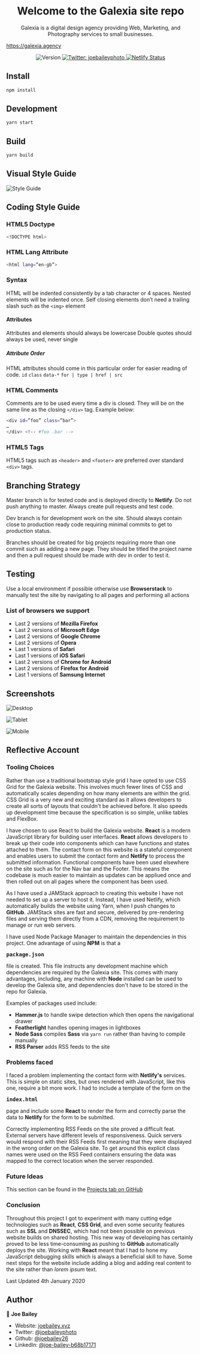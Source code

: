 <h1 align="center">Welcome to the Galexia site repo</h1>
<p align="center">Galexia is a digital design agency providing Web, Marketing, and Photography services to small businesses.</p>
<a align="center" href="https://galexia.agency">https://galexia.agency</a>
<p align="center">
  <img alt="Version" src="https://img.shields.io/badge/version-1-blue.svg?cacheSeconds=2592000" />
  <a href="https://twitter.com/joebaileyphoto" target="_blank">
    <img alt="Twitter: joebaileyphoto" src="https://img.shields.io/twitter/follow/joebaileyphoto.svg?style=social" />
  </a>
  <a href="https://app.netlify.com/sites/confident-mcclintock-f9c36a/deploys">
    <img alt="Netlify Status" src="https://api.netlify.com/api/v1/badges/ad4a4bf0-3059-4dfa-b925-425598963742/deploy-status">
  </a>
</p>

## Install

```sh
npm install
```

## Development

```sh
yarn start
```

## Build

```sh
yarn build
```

## Visual Style Guide

![Style Guide](docs/img/Frame.png)

## Coding Style Guide

### HTML5 Doctype

```sh
<!DOCTYPE html>
```

### HTML Lang Attribute

```sh
<html lang=”en-gb”>
```

### Syntax

HTML will be indented consistently by a tab character or 4 spaces.
Nested elements will be indented once.
Self closing elements don’t need a trailing slash such as the ```<img>``` element

#### Attributes

Attributes and elements should always be lowercase
Double quotes should always be used, never single

##### Attribute Order

HTML attributes should come in this particular order for easier reading of code.
```id```
```class```
```data-*```
```for | type | href | src```

### HTML Comments

Comments are to be used every time a div is closed. They will be on the same line as the closing ```</div>``` tag. Example below:

```sh
<div id=”foo” class=”bar”>
…
</div> <!-- #foo .bar -->
```

### HTML5 Tags

HTML5 tags such as ```<header>``` and ```<footer>``` are preferred over standard ```<div>``` tags.

## Branching Strategy

Master branch is for tested code and is deployed directly to **Netlify**. Do not push anything to master. Always create pull requests and test code.

Dev branch is for development work on the site. Should always contain close to production ready code requiring minimal commits to get to production status.

Branches should be created for big projects requiring more than one commit such as adding a new page. They should be titled the project name and then a pull request should be made with dev in order to test it.

## Testing

Use a local environment if possible otherwise use **Browserstack** to manually test the site by navigating to all pages and performing all actions

### List of browsers we support

* Last 2 versions of **Mozilla Firefox**
* Last 2 versions of **Microsoft Edge**
* Last 2 versions of **Google Chrome**
* Last 2 versions of **Opera**
* Last 1 versions of **Safari**
* Last 1 versions of **iOS Safari**
* Last 2 versions of **Chrome for Android**
* Last 2 versions of **Firefox for Android**
* Last 1 versions of **Samsung Internet**

## Screenshots

![Desktop](docs/img/Desktop.jpg)

![Tablet](docs/img/Tablet.jpg)

![Mobile](docs/img/Mobile.jpg)

## Reflective Account

### Tooling Choices

Rather than use a traditional bootstrap style grid I have opted to use CSS Grid for the Galexia website. This involves much fewer lines of CSS and automatically scales depending on how many elements are within the grid. CSS Grid is a very new and exciting standard as it allows developers to create all sorts of layouts that couldn't be achieved before. It also speeds up development time because the specification is so simple, unlike tables and FlexBox.

I have chosen to use React to build the Galexia website. **React** is a modern JavaScript library for building user interfaces. **React** allows developers to break up their code into components which can have functions and states attached to them. The contact form on this website is a stateful component and enables users to submit the contact form and **Netlify** to process the submitted information. Functional components have been used elsewhere on the site such as for the Nav bar and the Footer. This means the codebase is much easier to maintain as updates can be appliued once and then rolled out on all pages where the component has been used.

As I have used a JAMStack approach to creating this website I have not needed to set up a server to host it. Instead, I have used Netlify, which automatically builds the website using Yarn, when I push changes to **GitHub**. JAMStack sites are fast and secure, delivered by pre-rendering files and serving them directly from a CDN, removing the requirement to manage or run web servers.

I have used Node Package Manager to maintain the dependencies in this project. One advantage of using **NPM** is that a <pre><b>package.json</b></pre> file is created. This file instructs any development machine which dependencies are required by the Galexia site. This comes with many advantages, including, any machine with **Node** installed can be used to develop the Galexia site, and dependencies don't have to be stored in the repo for Galexia.

Examples of packages used include:

* **Hammer.js** to handle swipe detection which then opens the navigational drawer
* **Featherlight** handles opening images in lightboxes
* **Node Sass** compiles **Sass** via ```yarn run``` rather than having to compile manually
* **RSS Parser** adds RSS feeds to the site

### Problems faced

I faced a problem implementing the contact form with **Netlify's** services. This is simple on static sites, but ones rendered with JavaScript, like this one, require a bit more work. I had to include a template of the form on the <pre><b>index.html</b></pre> page and include some **React** to render the form and correctly parse the data to **Netlify** for the form to be submitted.

Correctly implementing RSS Feeds on the site proved a difficult feat. External servers have different levels of responsiveness. Quick servers would respond with their RSS Feeds first meaning that they were displayed in the wrong order on the Galexia site. To get around this explicit class names were used on the RSS Feed containers ensuring the data was mapped to the correct location when the server responded.

### Future Ideas

This section can be found in the [Projects tab on GitHub](https://github.com/joebailey26/Galexia/projects/1)

### Conclusion

Throughout this project I got to experiment with many cutting edge technologies such as **React**, **CSS Grid**, and even some security features such as **SSL** and **DNSSEC**, which had not been possible on previous website builds on shared hosting. This new way of developing has certainly proved to be less time-consuming as pushing to **GitHub** automatically deploys the site. Working with **React** meant that I had to hone my JavaScript debugging skills which is always a beneficial skill to have. Some next steps for the website include adding a blog and adding real content to the site rather than *lorem ipsum* text.

Last Updated 4th January 2020

## Author

👤 **Joe Bailey**

* Website: [joebailey.xyz](joebailey.xyz)
* Twitter: [@joebaileyphoto](https://twitter.com/joebaileyphoto)
* Github: [@joebailey26](https://github.com/joebailey26)
* LinkedIn: [@joe-bailey-b68b17171](https://linkedin.com/in/joe-bailey-b68b17171)

